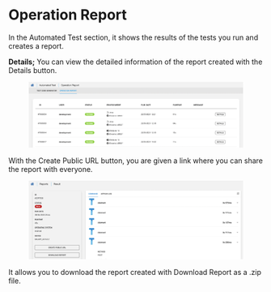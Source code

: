 # Operation Report

In the Automated Test section, it shows the results of the tests you run and creates a report.

**Details;** You can view the detailed information of the report created with the Details button.

<figure><img src="../.gitbook/assets/Ekran Resmi 2023-06-22 09.20.03.png" alt=""><figcaption></figcaption></figure>

With the Create Public URL button, you are given a link where you can share the report with everyone.

<figure><img src="../.gitbook/assets/Ekran Resmi 2023-06-22 09.25.19.png" alt=""><figcaption></figcaption></figure>

It allows you to download the report created with Download Report as a .zip file.
